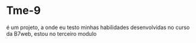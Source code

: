 # Tme-9
é um projeto, a onde eu testo minhas habilidades desenvolvidas no curso da B7web, estou no terceiro modulo
